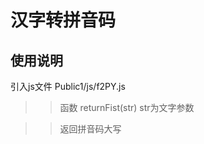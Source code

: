 
# 汉字转拼音码

## 使用说明

   
   引入js文件  Public1/js/f2PY.js

   >> 函数 returnFist(str)  str为文字参数 

   >> 返回拼音码大写
   


